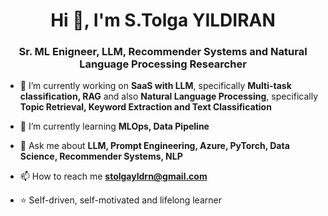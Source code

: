 <h1 align="center">Hi 👋, I'm S.Tolga YILDIRAN</h1>
<h3 align="center">Sr. ML Enigneer, LLM, Recommender Systems and Natural Language Processing Researcher</h3>



- 🔭 I’m currently working on **SaaS with LLM**, specifically **Multi-task classification, RAG** and also **Natural Language Processing**, specifically **Topic Retrieval, Keyword Extraction and Text Classification**

- 🌱 I’m currently learning **MLOps, Data Pipeline**

- 💬 Ask me about **LLM, Prompt Engineering, Azure, PyTorch, Data Science, Recommender Systems, NLP**

- 📫 How to reach me **stolgayldrn@gmail.com** 

- ⭐ Self-driven, self-motivated and lifelong learner

